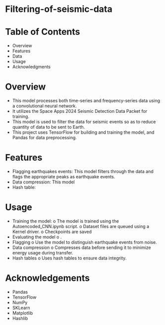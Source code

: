 # Filtering-of-seismic-data

# Table of Contents
-	Overview
-	Features
-	Data
-	Usage
-	Acknowledgments

# Overview

-	This model processes both time-series and frequency-series data using a convolutional neural network.
-	It utilizes the Space Apps 2024 Seismic Detection Data Packet for training.
-	This model is used to filter the data for seismic events so as to reduce quantity of data to be sent to Earth.
-	This project uses TensorFlow for building and training the model, and Pandas for data preprocessing.

# Features

-	Flagging earthquakes events: This model filters through the data and flags the appropriate peaks as earthquake events.
-	Data compression: This model 
-	Hash table:

# Usage

-	Training the model:
  o	The model is trained using the Autoencoded_CNN.ipynb script.
  o	Dataset files are queued using a Kernel driver.
  o	Checkpoints are saved
-	Evaluating the model
  o	.
-	Flagging
  o	Use the model to distinguish earthquake events from noise.
-	Data compression
  o	Compresses data before sending it to minimize energy usage during transfer.
-	Hash tables
  o	Uses hash tables to ensure data integrity.

# Acknowledgements

-	Pandas
-	TensorFlow
-	NumPy
-	SKLearn
-	Matplotlib
-	Hashlib



